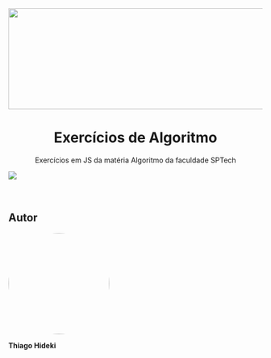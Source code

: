 <img src="https://coursework.vschool.io/content/images/size/w2000/2016/03/javascript-logo-banner.jpg" height="200px" width="1100px">
<h1 align="center">Exercícios de Algoritmo</h1> 
<p align="center">Exercícios em JS da matéria Algoritmo da faculdade SPTech</p>
<div>
<img src="https://img.shields.io/badge/Made%20with-JavaScript-1f425f.svg">
</div>
<br/><br/>
<h2>Autor</h2>
<div>
<img style="border-radius: 100%;" src="https://avatars.githubusercontent.com/u/111136206?v=4" width="200px;" alt=""/><br/><p>       <b>Thiago Hideki</b></p></div>
